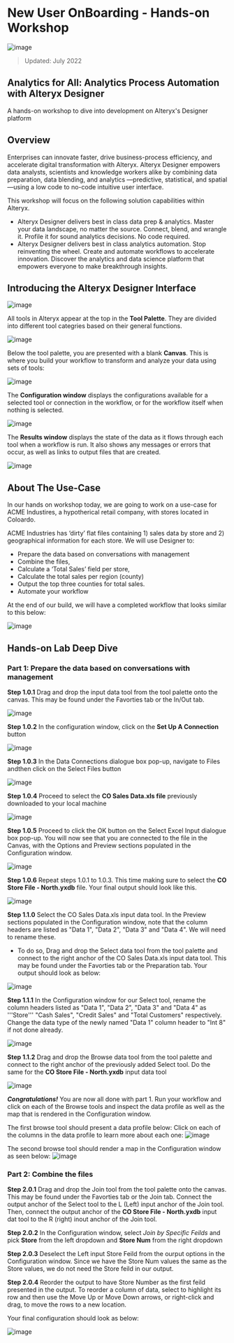 # New User OnBoarding - Hands-on Workshop

![image](https://user-images.githubusercontent.com/90619708/178671428-46f67e4b-1755-4c4d-bc57-17bf25905c0f.png)

> Updated: July 2022

## Analytics for All: Analytics Process Automation with Alteryx Designer
A hands-on workshop to dive into development on Alteryx's Designer platform

## Overview
Enterprises can innovate faster, drive business-process efficiency, and accelerate digital transformation with Alteryx. Alteryx Designer empowers data analysts, scientists and knowledge workers alike by combining data preparation, data blending, and analytics —predictive, statistical, and spatial —using a low code to no-code intuitive user interface.

This workshop will focus on the following solution capabilities within Alteryx.  
- Alteryx Designer delivers best in class data prep & analytics. Master your data landscape, no matter the source. Connect, blend, and wrangle it. Profile it for sound analytics decisions. No code required.
- Alteryx Designer delivers best in class analytics automation. Stop reinventing the wheel. Create and automate workflows to accelerate innovation. Discover the analytics and data science platform that empowers everyone to make breakthrough insights.

## Introducing the Alteryx Designer Interface

![image](https://user-images.githubusercontent.com/90619708/178677331-3e2249b9-56be-4927-8792-327851675456.png)

All tools in Alteryx appear at the top in the **Tool Palette**. They are divided into different tool categries based on their general functions.

![image](https://user-images.githubusercontent.com/90619708/178679435-e76305f8-093c-419f-a448-c38a1a5eedc7.png)

Below the tool palette, you are presented with a blank **Canvas**. This is where you build your workflow to transform and analyze your data using sets of tools:

![image](https://user-images.githubusercontent.com/90619708/178680899-60e3b8e2-d5bd-4d9a-af34-50c9f4f483ab.png)

The **Configuration  window** displays the configurations available for a selected tool or connection in the workflow, or for the workflow itself when nothing is selected.

![image](https://user-images.githubusercontent.com/90619708/179029338-71d1e7aa-8fd3-420c-a2b7-83b0c0e30e05.png)

The **Results window** displays the state of the data as it flows through each tool when a workflow is run. It also shows any messages or errors that occur, as well as links to output files that are created.

![image](https://user-images.githubusercontent.com/90619708/179029644-94afea61-111c-4b45-9444-bba753f6aa30.png)

## About The Use-Case

In our hands on workshop today, we are going to work on a use-case for ACME Industires, a hypotherical retail company, with stores located in Coloardo.

ACME Industries has ‘dirty’ flat files containing 1) sales data by store and 2) geographical information for each store. We will use Designer to: 
 -  Prepare the data based on conversations with management
 -  Combine the files,
 -  Calculate a ‘Total Sales’ field per store,
 - Calculate the total sales per region (county)
 - Output the top three counties for total sales. 
 - Automate your workflow

At the end of our build, we will have a completed workflow that looks similar to this below:

![image](https://user-images.githubusercontent.com/90619708/179031571-8f6a415f-e4e2-4eb8-81a3-fbbacca7cf26.png)

## Hands-on Lab Deep Dive
### Part 1: Prepare the data based on conversations with management
 
**Step 1.0.1** Drag and drop the input data tool from the tool palette onto the canvas. This may be found under the Favorties tab or the In/Out tab.
 
 ![image](https://user-images.githubusercontent.com/90619708/179032948-22a7f940-86f6-41aa-b707-e977e73dc699.png)

**Step 1.0.2** In the configuration window, click on the **Set Up A Connection** button

![image](https://user-images.githubusercontent.com/90619708/179035324-5884bda4-4fd1-48ec-b6bc-5edc5c729ec9.png)

**Step 1.0.3** In the Data Connections dialogue box pop-up, navigate to Files andthen click on the Select Files button

![image](https://user-images.githubusercontent.com/90619708/179291055-9f64cd9a-b7de-4af0-b3dd-c75070e1eb2a.png)

**Step 1.0.4** Proceed to select the **CO Sales Data.xls file** previously downloaded to your local machine

![image](https://user-images.githubusercontent.com/90619708/179291306-03b647dd-5907-4abe-b53d-d7b9e3b6eb16.png)

**Step 1.0.5** Proceed to click the OK button on the Select Excel Input dialogue box pop-up. You will now see that you are connected to the file in the Canvas, with the Options and Preview sections populated in the Configuration window.

![image](https://user-images.githubusercontent.com/90619708/179292948-8dba755b-966a-47ce-ad8b-ccc1c86d5a16.png)

**Step 1.0.6** Repeat steps 1.0.1 to 1.0.3. This time making sure to select the **CO Store File - North.yxdb** file. Your final output should look like this. 

![image](https://user-images.githubusercontent.com/90619708/179293534-5333bab8-99b0-4ec0-8a78-c52f12c350ba.png)

**Step 1.1.0** Select the CO Sales Data.xls input data tool. In the Preview sections populated in the Configuration window, note that the column headers are listed as "Data 1", "Data 2", "Data 3" and "Data 4". We will need to rename these. 
 -  To do so, Drag and drop the Select data tool from the tool palette and connect to the right anchor of the CO Sales Data.xls input data tool. This may be found under the Favorties tab or the Preparation tab. Your output should look as below:
 
 ![image](https://user-images.githubusercontent.com/90619708/179300859-e7a66eff-68bf-4338-a7e3-fd9b51ae406f.png)
 
 **Step 1.1.1** In the Configuration window for our Select tool, rename the column headers listed as "Data 1", "Data 2", "Data 3" and "Data 4" as '''Store''' "Cash Sales", "Credit Sales" and "Total Customers" respectively. Change the data type of the newly named "Data 1" column header to "Int 8" if not done already.
 
![image](https://user-images.githubusercontent.com/90619708/179304291-3564479c-c527-4751-9eb8-147d7985051a.png)

**Step 1.1.2** Drag and drop the Browse data tool from the tool palette and connect to the right anchor of the previously added Select tool. Do the same for the **CO Store File - North.yxdb** input data tool

![image](https://user-images.githubusercontent.com/90619708/179419200-e63d1681-ae10-48f1-8066-4dc8db03f942.png)

_**Congratulations!**_ You are now all done with part 1. Run your workflow and click on each of the Browse tools and inspect the data profile as well as the map that is rendered in the Configuration window.

The first browse tool should present a data profile below: Click on each of the columns in the data profile to learn more about each one:
![image](https://user-images.githubusercontent.com/90619708/179419677-4b7e662c-24d6-48ab-a6af-483f6c56ad9f.png)

The second browse tool should render a map in the Configuration window as seen below:
![image](https://user-images.githubusercontent.com/90619708/179419713-240d87a9-f7ba-44bc-b402-85ed4638c17e.png)


### Part 2: Combine the files

**Step 2.0.1** Drag and drop the Join tool from the tool palette onto the canvas. This may be found under the Favorties tab or the Join tab. Connect the output anchor of the Select tool to the L (Left) input anchor of the Join tool. Then, connect the output anchor of the **CO Store File - North.yxdb** input dat tool to the R (right) inout anchor of the Join tool.

**Step 2.0.2** In the Configuration window, select *Join by Specific Feilds* and pick **Store** from the left dropdown and **Store Num** from the right dropdown

**Step 2.0.3** Deselect the Left input Store Feild from the ourput options in the Configuration window. Since we have the Store Num values the same as the Store values, we do not need the Store feild in our output.

**Step 2.0.4** Reorder the output to have Store Number as the first feild presented in the output. To reorder a column of data, select to highlight its row and then use the Move Up or Move Down arrows, or right-click and drag, to move the rows to a new location. 

Your final configuration should look as below:

![image](https://user-images.githubusercontent.com/90619708/179420637-0c4e8aed-9c1e-42bb-89a8-888d74ddbaaf.png)


 
 
